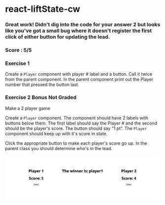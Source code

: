 # react-liftState-cw
### Great work! Didn't dig into the code for your answer 2 but looks like you've got a small bug where it doesn't register the first click of either button for updating the lead.

### Score : 5/5

### Exercise 1
Create a `Player` component with player # label and a button. Call it twice from the parent component. In the parent component print out the Player number that pressed the button last.

### Exercise 2 Bonus Not Graded
Make a 2 player game

Create a `Player` component. The component should have 2 labels with buttons below them. The first label should say the Player # and the second should be the player's score. The button should say “1 pt”. The `Player` component should keep up with it's score in state.

Click the appropriate button to make each player's score go up. In the parent class you should determine who's in the lead.

![Example Page](./2019-04-04_cw.png)

